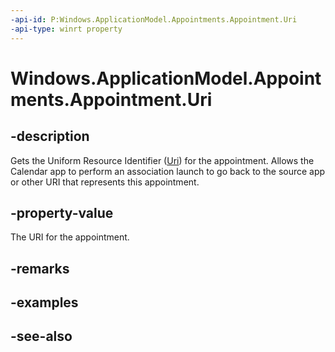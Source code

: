 ----api-id: P:Windows.ApplicationModel.Appointments.Appointment.Uri
-api-type: winrt property
---<!-- Property syntaxpublic Windows.Foundation.Uri Uri { get;  set; }--># Windows.ApplicationModel.Appointments.Appointment.Uri## -descriptionGets the Uniform Resource Identifier ([Uri](../windows.foundation/uri.md)) for the appointment. Allows the Calendar app to perform an association launch to go back to the source app or other URI that represents this appointment.## -property-valueThe URI for the appointment.## -remarks## -examples## -see-also